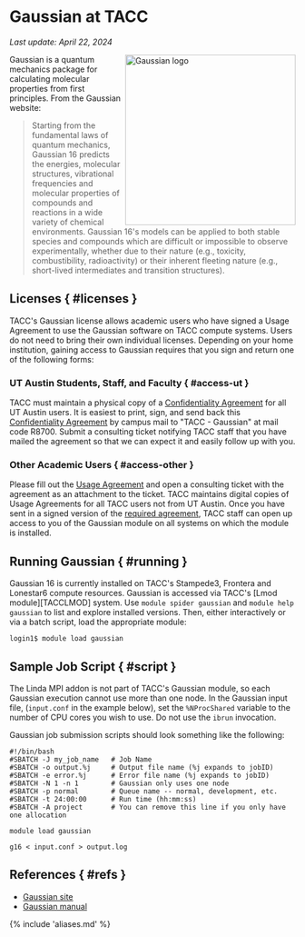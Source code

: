 # Gaussian at TACC
*Last update: April 22, 2024* 

<!-- ![Gaussian logo](../imgs/gaussian-logo.png){ .align-right width="300" } -->
<img src="../imgs/gaussian-logo.png" width="300" alt="Gaussian logo" align="right">

Gaussian is a quantum mechanics package for calculating molecular properties from first principles. From the Gaussian website:

> Starting from the fundamental laws of quantum mechanics, Gaussian 16 predicts the energies, molecular structures, vibrational frequencies and molecular properties of compounds and reactions in a wide variety of chemical environments. Gaussian 16's models can be applied to both stable species and compounds which are difficult or impossible to observe experimentally, whether due to their nature (e.g., toxicity, combustibility, radioactivity) or their inherent fleeting nature (e.g., short-lived intermediates and transition structures).


## Licenses { #licenses }

TACC's Gaussian license allows academic users who have signed a Usage Agreement to use the Gaussian software on TACC compute systems. Users do not need to bring their own individual licenses.  Depending on your home institution, gaining access to Gaussian requires that you sign and return one of the following forms:

### UT Austin Students, Staff, and Faculty { #access-ut }

TACC must maintain a physical copy of a [Confidentiality Agreement](../taccdocs/UT_gaussian_confidentiality_agreement.pdf) for all UT Austin users.  It is easiest to print, sign, and send back this [Confidentiality Agreement](../taccdocs/UT_gaussian_confidentiality_agreement.pdf) by campus mail to "TACC - Gaussian" at mail code R8700.  Submit a consulting ticket notifying TACC staff that you have mailed the agreement so that we can expect it and easily follow up with you.


### Other Academic Users { #access-other }

Please fill out the [Usage Agreement](../taccdocs/UT_gaussian_user_agreement.pdf) and open a consulting ticket with the agreement as an attachment to the ticket.  TACC maintains digital copies of Usage Agreements for all TACC users not from UT Austin. Once you have sent in a signed version of the [required agreement](../taccdocs/UT_gaussian_user_agreement.pdf), TACC staff can open up access to you of the Gaussian module on all systems on which the module is installed.  


## Running Gaussian { #running }

Gaussian 16 is currently installed on TACC's Stampede3, Frontera and Lonestar6 compute resources. Gaussian is accessed via TACC's [Lmod module][TACCLMOD] system. Use `module spider gaussian` and `module help gaussian` to list and explore installed versions. Then, either interactively or via a batch script, load the appropriate module:

``` cmd-line
login1$ module load gaussian
```

## Sample Job Script { #script }

The Linda MPI addon is not part of TACC's Gaussian module, so each Gaussian execution cannot use more than one node. In the Gaussian input file, (`input.conf` in the example below), set the `%NProcShared` variable to the number of CPU cores you wish to use. Do not use the `ibrun` invocation. 

Gaussian job submission scripts should look something like the following: 

```job-script
#!/bin/bash
#SBATCH -J my_job_name   # Job Name
#SBATCH -o output.%j     # Output file name (%j expands to jobID)
#SBATCH -e error.%j      # Error file name (%j expands to jobID)
#SBATCH -N 1 -n 1        # Gaussian only uses one node
#SBATCH -p normal        # Queue name -- normal, development, etc.
#SBATCH -t 24:00:00      # Run time (hh:mm:ss)
#SBATCH -A project       # You can remove this line if you only have one allocation

module load gaussian

g16 < input.conf > output.log
```

## References { #refs }

* [Gaussian site](https://gaussian.com)
* [Gaussian manual](https://gaussian.com/man/)

{% include 'aliases.md' %}
